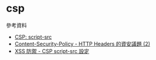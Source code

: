 # csp

參考資料

- [CSP: script-src](https://developer.mozilla.org/en-US/docs/Web/HTTP/Headers/Content-Security-Policy/script-src)
- [Content-Security-Policy - HTTP Headers 的資安議題 (2)](https://devco.re/blog/2014/04/08/security-issues-of-http-headers-2-content-security-policy/)
- [XSS 防禦 - CSP script-src 設定](https://blog.darkthread.net/blog/csp-script-src/)